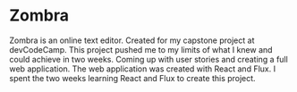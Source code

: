 # Zombra
Zombra is an online text editor. Created for my capstone project at devCodeCamp. This project pushed me to my limits of what I knew and could achieve in two weeks. Coming up with user stories and creating a full web application. The web application was created with React and Flux. I spent the two weeks learning React and Flux to create this project.
